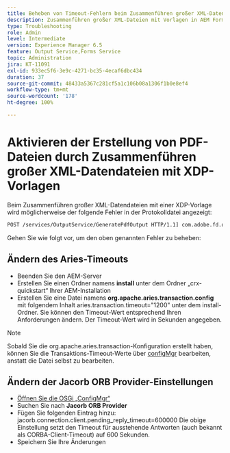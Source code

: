 ```yaml
---
title: Beheben von Timeout-Fehlern beim Zusammenführen großer XML-Datendateien mit einer XDP-Vorlage
description: Zusammenführen großer XML-Dateien mit Vorlagen in AEM Forms
type: Troubleshooting
role: Admin
level: Intermediate
version: Experience Manager 6.5
feature: Output Service,Forms Service
topic: Administration
jira: KT-11091
exl-id: 933ec5f6-3e9c-4271-bc35-4ecaf6dbc434
duration: 37
source-git-commit: 48433a5367c281cf5a1c106b08a1306f1b0e8ef4
workflow-type: tm+mt
source-wordcount: '178'
ht-degree: 100%

---
```


# Aktivieren der Erstellung von PDF-Dateien durch Zusammenführen großer XML-Datendateien mit XDP-Vorlagen

Beim Zusammenführen großer XML-Datendateien mit einer XDP-Vorlage wird möglicherweise der folgende Fehler in der Protokolldatei angezeigt:

```txt
POST /services/OutputService/GeneratePdfOutput HTTP/1.1] com.adobe.fd.output.internal.exception.OutputServiceException AEM_OUT_001_003:Unexpected Exception: client timeout reached org.omg.CORBA.TIMEOUT: client timeout reached
```

Gehen Sie wie folgt vor, um den oben genannten Fehler zu beheben:

## Ändern des Aries-Timeouts

* Beenden Sie den AEM-Server
* Erstellen Sie einen Ordner namens **install** unter dem Ordner „crx-quickstart“ Ihrer AEM-Installation
* Erstellen Sie eine Datei namens **org.apache.aries.transaction.config** mit folgendem Inhalt
aries.transaction.timeout=&quot;1200&quot;
unter dem install-Ordner. Sie können den Timeout-Wert entsprechend Ihren Anforderungen ändern. Der Timeout-Wert wird in Sekunden angegeben.

>[!NOTE]
> Sobald Sie die org.apache.aries.transaction-Konfiguration erstellt haben, können Sie die Transaktions-Timeout-Werte über [configMgr](http://localhost:4502/system/console/configMgr) bearbeiten, anstatt die Datei selbst zu bearbeiten.


## Ändern der Jacorb ORB Provider-Einstellungen

* [Öffnen Sie die OSGi „ConfigMgr“](http://localhost:4502/system/console/configMgr)
* Suchen Sie nach **Jacorb ORB Provider**
* Fügen Sie folgenden Eintrag hinzu:
jacorb.connection.client.pending_reply_timeout=600000
Die obige Einstellung setzt den Timeout für ausstehende Antworten (auch bekannt als CORBA-Client-Timeout) auf 600 Sekunden.
* Speichern Sie Ihre Änderungen
